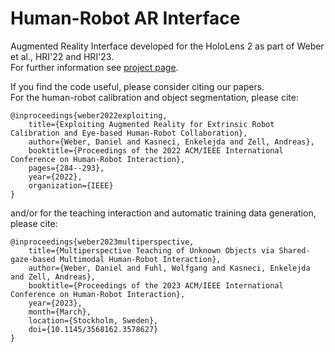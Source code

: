 # Human-Robot AR Interface

Augmented Reality Interface developed for the HoloLens 2 as part of Weber et al., HRI'22 and HRI'23.  
For further information see [project page](https://github.com/dnlwbr/Multiperspective-Teaching).

If you find the code useful, please consider citing our papers.  
For the human-robot calibration and object segmentation, please cite:
```
@inproceedings{weber2022exploiting,
    title={Exploiting Augmented Reality for Extrinsic Robot Calibration and Eye-based Human-Robot Collaboration},
    author={Weber, Daniel and Kasneci, Enkelejda and Zell, Andreas},
    booktitle={Proceedings of the 2022 ACM/IEEE International Conference on Human-Robot Interaction},
    pages={284--293},
    year={2022},
    organization={IEEE}
}
```
and/or for the teaching interaction and automatic training data generation, please cite:
```
@inproceedings{weber2023multiperspective,
    title={Multiperspective Teaching of Unknown Objects via Shared-gaze-based Multimodal Human-Robot Interaction},
    author={Weber, Daniel and Fuhl, Wolfgang and Kasneci, Enkelejda and Zell, Andreas},
    booktitle={Proceedings of the 2023 ACM/IEEE International Conference on Human-Robot Interaction},
    year={2023},
    month={March},
    location={Stockholm, Sweden},
    doi={10.1145/3568162.3578627}
}
```
